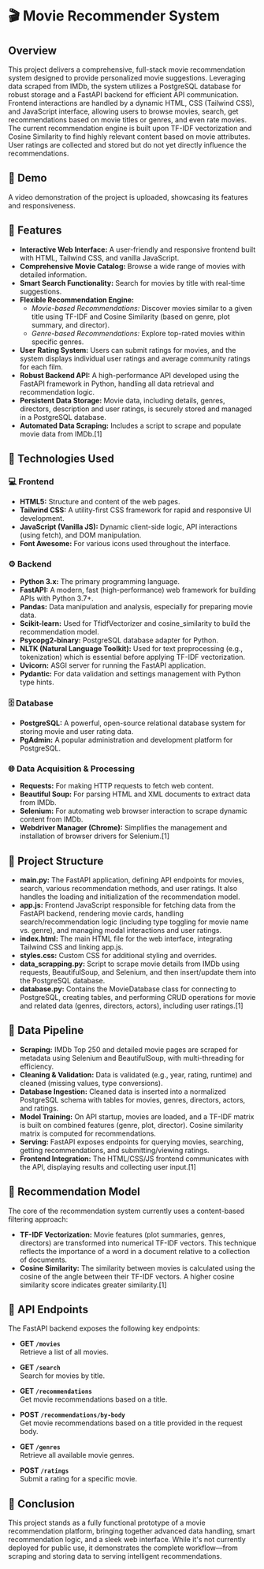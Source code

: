 # 🎬 Movie Recommender System

## Overview

This project delivers a comprehensive, full-stack movie recommendation system designed to provide personalized movie suggestions. Leveraging data scraped from IMDb, the system utilizes a PostgreSQL database for robust storage and a FastAPI backend for efficient API communication. Frontend interactions are handled by a dynamic HTML, CSS (Tailwind CSS), and JavaScript interface, allowing users to browse movies, search, get recommendations based on movie titles or genres, and even rate movies. The current recommendation engine is built upon TF-IDF vectorization and Cosine Similarity to find highly relevant content based on movie attributes. User ratings are collected and stored but do not yet directly influence the recommendations.

## 🎥 Demo

A video demonstration of the project is uploaded, showcasing its features and responsiveness.

## 🌟 Features

- **Interactive Web Interface:** A user-friendly and responsive frontend built with HTML, Tailwind CSS, and vanilla JavaScript.
- **Comprehensive Movie Catalog:** Browse a wide range of movies with detailed information.
- **Smart Search Functionality:** Search for movies by title with real-time suggestions.
- **Flexible Recommendation Engine:**
  - *Movie-based Recommendations:* Discover movies similar to a given title using TF-IDF and Cosine Similarity (based on genre, plot summary, and director).
  - *Genre-based Recommendations:* Explore top-rated movies within specific genres.
- **User Rating System:** Users can submit ratings for movies, and the system displays individual user ratings and average community ratings for each film.
- **Robust Backend API:** A high-performance API developed using the FastAPI framework in Python, handling all data retrieval and recommendation logic.
- **Persistent Data Storage:** Movie data, including details, genres, directors, description and user ratings, is securely stored and managed in a PostgreSQL database.
- **Automated Data Scraping:** Includes a script to scrape and populate movie data from IMDb.[1]

## 🧰 Technologies Used

### 💻 Frontend

- **HTML5:** Structure and content of the web pages.
- **Tailwind CSS:** A utility-first CSS framework for rapid and responsive UI development.
- **JavaScript (Vanilla JS):** Dynamic client-side logic, API interactions (using fetch), and DOM manipulation.
- **Font Awesome:** For various icons used throughout the interface.

### ⚙️ Backend

- **Python 3.x:** The primary programming language.
- **FastAPI:** A modern, fast (high-performance) web framework for building APIs with Python 3.7+.
- **Pandas:** Data manipulation and analysis, especially for preparing movie data.
- **Scikit-learn:** Used for TfidfVectorizer and cosine_similarity to build the recommendation model.
- **Psycopg2-binary:** PostgreSQL database adapter for Python.
- **NLTK (Natural Language Toolkit):** Used for text preprocessing (e.g., tokenization) which is essential before applying TF-IDF vectorization.
- **Uvicorn:** ASGI server for running the FastAPI application.
- **Pydantic:** For data validation and settings management with Python type hints.

### 🗄️ Database

- **PostgreSQL:** A powerful, open-source relational database system for storing movie and user rating data.
- **PgAdmin:** A popular administration and development platform for PostgreSQL.

### 🌐 Data Acquisition & Processing

- **Requests:** For making HTTP requests to fetch web content.
- **Beautiful Soup:** For parsing HTML and XML documents to extract data from IMDb.
- **Selenium:** For automating web browser interaction to scrape dynamic content from IMDb.
- **Webdriver Manager (Chrome):** Simplifies the management and installation of browser drivers for Selenium.[1]

## 🧱 Project Structure

- **main.py:** The FastAPI application, defining API endpoints for movies, search, various recommendation methods, and user ratings. It also handles the loading and initialization of the recommendation model.
- **app.js:** Frontend JavaScript responsible for fetching data from the FastAPI backend, rendering movie cards, handling search/recommendation logic (including type toggling for movie name vs. genre), and managing modal interactions and user ratings.
- **index.html:** The main HTML file for the web interface, integrating Tailwind CSS and linking app.js.
- **styles.css:** Custom CSS for additional styling and overrides.
- **data_scrapping.py:** Script to scrape movie details from IMDb using requests, BeautifulSoup, and Selenium, and then insert/update them into the PostgreSQL database.
- **database.py:** Contains the MovieDatabase class for connecting to PostgreSQL, creating tables, and performing CRUD operations for movie and related data (genres, directors, actors), including user ratings.[1]

## 🔄 Data Pipeline

- **Scraping:** IMDb Top 250 and detailed movie pages are scraped for metadata using Selenium and BeautifulSoup, with multi-threading for efficiency.
- **Cleaning & Validation:** Data is validated (e.g., year, rating, runtime) and cleaned (missing values, type conversions).
- **Database Ingestion:** Cleaned data is inserted into a normalized PostgreSQL schema with tables for movies, genres, directors, actors, and ratings.
- **Model Training:** On API startup, movies are loaded, and a TF-IDF matrix is built on combined features (genre, plot, director). Cosine similarity matrix is computed for recommendations.
- **Serving:** FastAPI exposes endpoints for querying movies, searching, getting recommendations, and submitting/viewing ratings.
- **Frontend Integration:** The HTML/CSS/JS frontend communicates with the API, displaying results and collecting user input.[1]

## 🧠 Recommendation Model

The core of the recommendation system currently uses a content-based filtering approach:

- **TF-IDF Vectorization:** Movie features (plot summaries, genres, directors) are transformed into numerical TF-IDF vectors. This technique reflects the importance of a word in a document relative to a collection of documents.
- **Cosine Similarity:** The similarity between movies is calculated using the cosine of the angle between their TF-IDF vectors. A higher cosine similarity score indicates greater similarity.[1]


## 📡 API Endpoints

The FastAPI backend exposes the following key endpoints:

- **GET `/movies`**  
  Retrieve a list of all movies.

- **GET `/search`**  
  Search for movies by title.

- **GET `/recommendations`**  
  Get movie recommendations based on a title.

- **POST `/recommendations/by-body`**  
  Get movie recommendations based on a title provided in the request body.

- **GET `/genres`**  
  Retrieve all available movie genres.

- **POST `/ratings`**  
  Submit a rating for a specific movie.


## 🎯 Conclusion
This project stands as a fully functional prototype of a movie recommendation platform, bringing together advanced data handling, smart recommendation logic, and a sleek web interface. While it's not currently deployed for public use, it demonstrates the complete workflow—from scraping and storing data to serving intelligent recommendations. 

